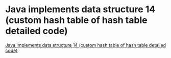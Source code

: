 # Java implements data structure 14 (custom hash table of hash table detailed code)
[Java implements data structure 14 (custom hash table of hash table detailed code)](https://aiwithcloud.com/2022/09/15/java_implements_data_structure_14_custom_hash_table_of_hash_table_detailed_code/)
